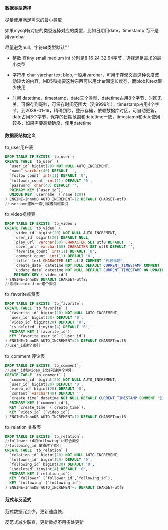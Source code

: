 #### 数据类型选择

尽量使用满足需求的最小类型

如果mysql有对应的类型选择对应的类型，比如日期用date，timestamp 而不是用varchar

尽量避免null，字符串类型默认''"

- 整数 有tiny small medium int 分别是8 16 24 32 64字节，选择满足需求的最小类型

- 字符串 char varchar text blob,一般用varchar，可用于存储文章这种长度波动较大的内容，MD5和摘要这种东西可以用char固定长度存，而blob和text很少使用
- 时间 datetime，timestamp，date三个类型，datetime占用8个字节，时区无关，可保存到毫秒，可保存时间范围大（到9999年），timestamp占用4个字节，到2038-01-19，精确到秒，整形存储，依赖数据库时区，可自动更新，date占用3个字节，保存的日期范围和datetime一致，timestamp和date使用较多，如果需要高精确度，使用datetime

#### 数据表结构定义

tb_user用户表

```sql
DROP TABLE IF EXISTS `tb_user`;
CREATE TABLE `tb_user` (
  `user_id` bigint(20) NOT NULL AUTO_INCREMENT,
  `name` varchar(40) DEFAULT '',
  `follow_count` int(11) DEFAULT '0',
  `follower_count` int(11) DEFAULT '0',
  `password` char(40) DEFAULT '',
  PRIMARY KEY (`user_id`),
  UNIQUE KEY `username` (`name`(20))
) ENGINE=InnoDB AUTO_INCREMENT=12 DEFAULT CHARSET=utf8
//username建唯一索引或者前缀索引
```

tb_video视频表

```sql
DROP TABLE IF EXISTS `tb_video`;
CREATE TABLE `tb_video` (
    `video_id` bigint(20) NOT NULL AUTO_INCREMENT,
    `user_id` bigint(20) DEFAULT NULL,
    `play_url` varchar(60) CHARACTER SET utf8 DEFAULT '',
    `cover_url` varchar(60) CHARACTER SET utf8 DEFAULT '',
    `favorite_count` int(11) DEFAULT '0',
    `comment_count` int(11) DEFAULT '0',
    `title` text CHARACTER SET utf8 COMMENT '视频标题',
    `create_date` datetime NOT NULL DEFAULT CURRENT_TIMESTAMP COMMENT '创建时间',
    `update_date` datetime NOT NULL DEFAULT CURRENT_TIMESTAMP ON UPDATE CURRENT_TIMESTAMP COMMENT '更新时间',
    PRIMARY KEY (`video_id`)
) ENGINE=InnoDB DEFAULT CHARSET=utf8;
//考虑create_time建个索引
```

tb_favorite点赞表

```sql
DROP TABLE IF EXISTS `tb_favorite`;
CREATE TABLE `tb_favorite` (
  `favorite_id` bigint(20) NOT NULL AUTO_INCREMENT,
  `user_id` bigint(20) DEFAULT '0',
  `video_id` bigint(20) DEFAULT '0',
  `is_deleted` tinyint(4) DEFAULT '0',
  PRIMARY KEY (`favorite_id`),
  KEY `favorite_user_id` (`user_id`)
) ENGINE=InnoDB AUTO_INCREMENT=25 DEFAULT CHARSET=utf8
//user_id建个索引
```

tb_comment 评论表

```sql
DROP TABLE IF EXISTS `tb_comment`;
//user_id和video_id分别建两个索引
CREATE TABLE `tb_comment` (
  `comment_id` bigint(20) NOT NULL AUTO_INCREMENT,
  `user_id` bigint(20) DEFAULT '0',
  `video_id` bigint(20) DEFAULT '0',
  `content` varchar(40) DEFAULT '',
  `create_time` datetime NOT NULL DEFAULT CURRENT_TIMESTAMP COMMENT '创建时间',
  PRIMARY KEY (`comment_id`),
  KEY `create_time` (`create_time`),
  KEY `video_id` (`video_id`)
) ENGINE=InnoDB AUTO_INCREMENT=12 DEFAULT CHARSET=utf8
```

tb_relation 关系表

```sql
DROP TABLE IF EXISTS `tb_relation`;
//follower_id和following_id联合索引
//following_id 单独建个索引
CREATE TABLE `tb_relation` (
  `relation_id` bigint(20) NOT NULL AUTO_INCREMENT,
  `follower_id` bigint(20) DEFAULT '0',
  `following_id` bigint(20) DEFAULT '0',
  `isdeleted` tinyint(4) DEFAULT '0',
  PRIMARY KEY (`relation_id`),
  KEY `follower` (`follower_id`,`following_id`),
  KEY `following` (`following_id`)
) ENGINE=InnoDB AUTO_INCREMENT=5 DEFAULT CHARSET=utf8
```

#### 范式与反范式

范式数据冗余少，更新速度快，

反范式减少联查，更新数据不用多处更新
